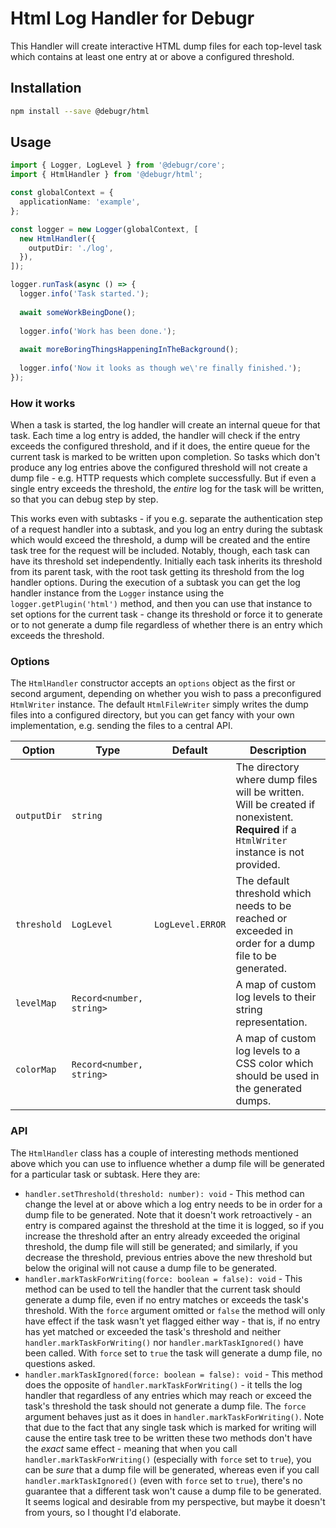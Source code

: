Html Log Handler for Debugr
===========================

This Handler will create interactive HTML dump files for each top-level task
which contains at least one entry at or above a configured threshold.

## Installation

```bash
npm install --save @debugr/html
```

## Usage

```typescript
import { Logger, LogLevel } from '@debugr/core';
import { HtmlHandler } from '@debugr/html';

const globalContext = {
  applicationName: 'example',
};

const logger = new Logger(globalContext, [
  new HtmlHandler({
    outputDir: './log',
  }),
]);

logger.runTask(async () => {
  logger.info('Task started.');
  
  await someWorkBeingDone();
  
  logger.info('Work has been done.');
  
  await moreBoringThingsHappeningInTheBackground();
  
  logger.info('Now it looks as though we\'re finally finished.');
});
```

### How it works

When a task is started, the log handler will create an internal queue for that task.
Each time a log entry is added, the handler will check if the entry exceeds the configured
threshold, and if it does, the entire queue for the current task is marked to be written
upon completion. So tasks which don't produce any log entries above the configured threshold
will not create a dump file - e.g. HTTP requests which complete successfully. But if even
a single entry exceeds the threshold, the _entire_ log for the task will be written, so that
you can debug step by step.

This works even with subtasks - if you e.g. separate the authentication step of a request
handler into a subtask, and you log an entry during the subtask which would exceed the threshold,
a dump will be created and the entire task tree for the request will be included. Notably, though,
each task can have its threshold set independently. Initially each task inherits its threshold
from its parent task, with the root task getting its threshold from the log handler options.
During the execution of a subtask you can get the log handler instance from the `Logger` instance
using the `logger.getPlugin('html')` method, and then you can use that instance to set options
for the current task - change its threshold or force it to generate or to not generate a dump file
regardless of whether there is an entry which exceeds the threshold.

### Options

The `HtmlHandler` constructor accepts an `options` object as the first or second argument,
depending on whether you wish to pass a preconfigured `HtmlWriter` instance. The default `HtmlFileWriter`
simply writes the dump files into a configured directory, but you can get fancy with your own implementation,
e.g. sending the files to a central API.

| Option      | Type                     | Default          | Description                                                                                                                                    |
|-------------|--------------------------|------------------|------------------------------------------------------------------------------------------------------------------------------------------------|
| `outputDir` | `string`                 |                  | The directory where dump files will be written. Will be created if nonexistent. **Required** if a `HtmlWriter` instance is not provided.       |
| `threshold` | `LogLevel`               | `LogLevel.ERROR` | The default threshold which needs to be reached or exceeded in order for a dump file to be generated.                                          |
| `levelMap`  | `Record<number, string>` |                  | A map of custom log levels to their string representation.                                                                                     |
| `colorMap`  | `Record<number, string>` |                  | A map of custom log levels to a CSS color which should be used in the generated dumps.                                                         |

### API

The `HtmlHandler` class has a couple of interesting methods mentioned above which you can use
to influence whether a dump file will be generated for a particular task or subtask. Here they are:

 - `handler.setThreshold(threshold: number): void` - This method can change the level at or above which
   a log entry needs to be in order for a dump file to be generated. Note that it doesn't work retroactively -
   an entry is compared against the threshold at the time it is logged, so if you increase the threshold after
   an entry already exceeded the original threshold, the dump file will still be generated; and similarly,
   if you decrease the threshold, previous entries above the new threshold but below the original will not cause
   a dump file to be generated.
 - `handler.markTaskForWriting(force: boolean = false): void` - This method can be used to tell the handler that
   the current task should generate a dump file, even if no entry matches or exceeds the task's threshold.
   With the `force` argument omitted or `false` the method will only have effect if the task wasn't yet flagged
   either way - that is, if no entry has yet matched or exceeded the task's threshold and neither
   `handler.markTaskForWriting()` nor `handler.markTaskIgnored()` have been called. With `force` set to `true`
   the task will generate a dump file, no questions asked.
 - `handler.markTaskIgnored(force: boolean = false): void` - This method does the opposite of `handler.markTaskForWriting()` -
   it tells the log handler that regardless of any entries which may reach or exceed the task's threshold the task
   should not generate a dump file. The `force` argument behaves just as it does in `handler.markTaskForWriting()`.
   Note that due to the fact that any single task which is marked for writing will cause the entire task tree
   to be written these two methods don't have the _exact_ same effect - meaning that when you call
   `handler.markTaskForWriting()` (especially with `force` set to `true`), you can be _sure_ that a dump file will be
   generated, whereas even if you call `handler.markTaskIgnored()` (even with `force` set to `true`), there's no
   guarantee that a different task won't cause a dump file to be generated. It seems logical and desirable from
   my perspective, but maybe it doesn't from yours, so I thought I'd elaborate.
